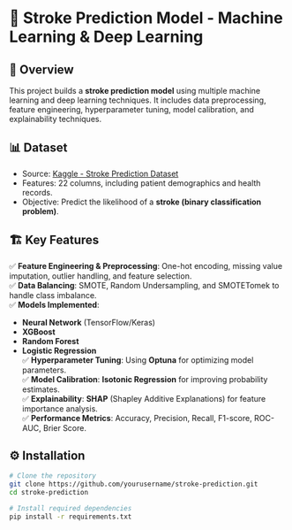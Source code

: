 # 🚀 Stroke Prediction Model - Machine Learning & Deep Learning

## 📌 Overview
This project builds a **stroke prediction model** using multiple machine learning and deep learning techniques. It includes data preprocessing, feature engineering, hyperparameter tuning, model calibration, and explainability techniques.

## 📊 Dataset
- Source: [Kaggle - Stroke Prediction Dataset](https://www.kaggle.com/datasets/fedesoriano/stroke-prediction-dataset)
- Features: 22 columns, including patient demographics and health records.
- Objective: Predict the likelihood of a **stroke (binary classification problem)**.

## 🏗️ Key Features
✅ **Feature Engineering & Preprocessing**: One-hot encoding, missing value imputation, outlier handling, and feature selection.  
✅ **Data Balancing**: SMOTE, Random Undersampling, and SMOTETomek to handle class imbalance.  
✅ **Models Implemented**:  
   - **Neural Network** (TensorFlow/Keras)  
   - **XGBoost**  
   - **Random Forest**  
   - **Logistic Regression**  
✅ **Hyperparameter Tuning**: Using **Optuna** for optimizing model parameters.  
✅ **Model Calibration**: **Isotonic Regression** for improving probability estimates.  
✅ **Explainability**: **SHAP** (Shapley Additive Explanations) for feature importance analysis.  
✅ **Performance Metrics**: Accuracy, Precision, Recall, F1-score, ROC-AUC, Brier Score.  

## ⚙️ Installation
```bash
# Clone the repository
git clone https://github.com/yourusername/stroke-prediction.git
cd stroke-prediction

# Install required dependencies
pip install -r requirements.txt
